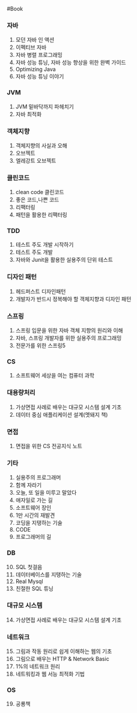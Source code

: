#Book

### 자바
1. 모던 자바 인 액션
2. 이펙티브 자바
3. 자바 병렬 프로그래밍
4. 자바 성능 튜닝, 자바 성능 향상을 위한 완벽 가이드
5. Optimizing Java
6. 자바 성능 튜닝 이야기

### JVM
1. JVM 밑바닥까지 파헤치기
2. 자바 최적화

### 객체지향
1. 객체지향의 사실과 오해
2. 오브젝트
3. 엘레강트 오브젝트

### 클린코드
1. clean code 클린코드
2. 좋은 코드,나쁜 코드
3. 리팩터링
4. 패턴을 활용한 리팩터링

### TDD
1. 테스트 주도 개발 시작하기
2. 테스트 주도 개발
3. 자바와 Junit을 활용한 실용주의 단위 테스트

### 디자인 패턴
1. 헤드퍼스트 디자인패턴
2. 개발자가 반드시 정복해야 할 객체지향과 디자인 패턴

### 스프링
1. 스프링 입문을 위한 자바 객체 지향의 원리와 이해
2. 자바, 스프링 개발자를 위한 실용주의 프로그래밍
3. 전문가를 위한 스프링5

### CS
1. 소프트웨어 세상을 여는 컴퓨터 과학

### 대용량처리
1. 가상면접 사례로 배우는 대규모 시스템 설계 기초
2. 데이터 중심 애플리케이션 설계(멧돼지 책)

### 면접
1. 면접을 위한 CS 전공지식 노트

### 기타
1. 실용주의 프로그래머
2. 함께 자라기
3. 오늘, 또 일을 미루고 말았다
4. 애자일로 가는 길
5. 소프트웨어 장인
6. 1만 시간의 재발견
7. 코딩을 지탱하는 기술
8. CODE
9. 프로그래머의 길

### DB
10. SQL 첫걸음
11. 데이터베이스를 지탱하는 기술
12. Real Mysql
13. 친절한 SQL 튜닝

### 대규모 시스템
14. 가상면접 사례로 배우는 대규모 시스템 설계 기초

### 네트워크
15. 그림과 작동 원리로 쉽게 이해하는 웹의 기초
16. 그림으로 배우는 HTTP & Network Basic
17. 1%의 네트워크 원리
18. 네트워킹과 웹 서능 최적화 기법

### OS
19. 공룡책